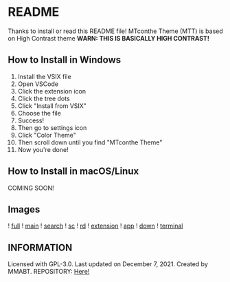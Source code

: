# README
Thanks to install or read this README file!
MTconthe Theme (MTT) is based on High Contrast theme
**WARN: THIS IS BASICALLY HIGH CONTRAST!**

## How to Install in Windows
1. Install the VSIX file
2. Open VSCode
3. Click the extension icon
4. Click the tree dots
5. Click "Install from VSIX"
6. Choose the file
7. Success!
8. Then go to settings icon
9. Click "Color Theme"
10. Then scroll down until you find "MTconthe Theme"
11. Now you're done!


## How to Install in macOS/Linux
COMING SOON!


## Images
! [full](ss_full.png)
! [main](ss_maintab.png)
! [search](ss_searchtab.png)
! [sc](ss_sctab.png)
! [rd](ss_rdtab.png)
! [extension](ss_extensiontab.png)
! [app](ss_appbar.png)
! [down](ss_downbar.png)
! [terminal](ss_terminal.png)

## INFORMATION
Licensed with GPL-3.0.
Last updated on December 7, 2021.
Created by MMABT.
REPOSITORY: [Here!](https://github.com/MMABT-devs/mtconthe-theme)
